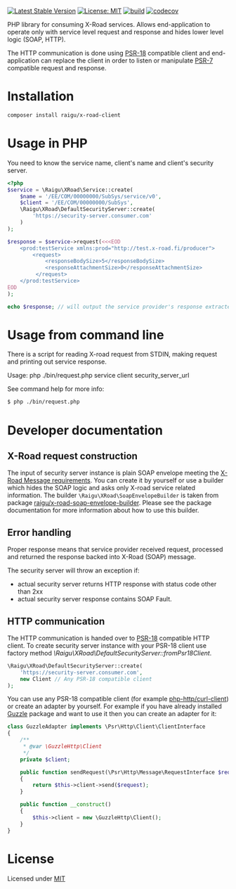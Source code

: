 [![Latest Stable Version](https://poser.pugx.org/raigu/x-road-client/v/stable)](https://packagist.org/packages/raigu/x-road-client)
[![License: MIT](https://img.shields.io/badge/License-MIT-blue.svg)](LICENSE)
[![build](https://github.com/raigu/x-road-client/workflows/build/badge.svg)](https://github.com/raigu/x-road-client/actions)
[![codecov](https://codecov.io/gh/raigu/x-road-client/branch/master/graph/badge.svg)](https://codecov.io/gh/raigu/x-road-client)


PHP library for consuming X-Road services. Allows end-application to operate only with service level request and 
response and hides lower level logic (SOAP, HTTP). 

The HTTP communication is done using  [PSR-18](https://www.php-fig.org/psr/psr-18/) compatible client and end-application
can replace the client in order to listen or manipulate [PSR-7](https://www.php-fig.org/psr/psr-7/) compatible request and response.

# Installation

```bash
composer install raigu/x-road-client
```

# Usage in PHP 

You need to know the service name, client's name and client's security server.

```php
<?php
$service = \Raigu\XRoad\Service::create(
    $name = '/EE/COM/00000000/SubSys/service/v0',
    $client = '/EE/COM/00000000/SubSys',
    \Raigu\XRoad\DefaultSecurityServer::create(
        'https://security-server.consumer.com'
    )
);

$response = $service->request(<<<EOD
    <prod:testService xmlns:prod="http://test.x-road.fi/producer">
        <request>
            <responseBodySize>5</responseBodySize>
            <responseAttachmentSize>0</responseAttachmentSize>
         </request>
    </prod:testService>
EOD
);

echo $response; // will output the service provider's response extracted from SOAP envelope 
```

# Usage from command line

There is a script for reading X-road request from STDIN, making request and printing out service response.

Usage: php ./bin/request.php service client security_server_url

See command help for more info:

```bash
$ php ./bin/request.php
```

# Developer documentation

## X-Road request construction

The input of security server instance is plain SOAP envelope meeting the [X-Road Message requirements](https://www.x-tee.ee/docs/live/xroad/pr-mess_x-road_message_protocol.html#e1-request). 
You can create it by yourself or use a builder which hides the SOAP logic and asks only X-road service related information.
The builder `\Raigu\XRoad\SoapEnvelopeBuilder` is taken from package [raigu/x-road-soap-envelope-builder](https://github.com/raigu/x-road-soap-envelope-builder).
Please see the package documentation for more information about how to use this builder.

## Error handling

Proper response means that service provider received request, processed and returned the response backed into
X-Road (SOAP) message. 

The security server will throw an exception if:
* actual security server returns HTTP response with status code other than 2xx
* actual security server response contains SOAP Fault.

## HTTP communication

The HTTP communication is handed over to [PSR-18](https://www.php-fig.org/psr/psr-18/) compatible HTTP client.
To create security server instance with your PSR-18 client use factory method _\Raigu\XRoad\DefaultSecurityServer::fromPsr18Client_.

```php
\Raigu\XRoad\DefaultSecurityServer::create(
    'https://security-server.consumer.com',
    new Client // Any PSR-18 compatible client
);
```

You can use any PSR-18 compatible client (for example [php-http/curl-client](https://github.com/php-http/curl-client)) 
or create an adapter by yourself. For example if you have already installed [Guzzle](https://github.com/guzzle/guzzle/)
package and want to use it then you can create an adapter for it:

```php
class GuzzleAdapter implements \Psr\Http\Client\ClientInterface
{
    /**
     * @var \GuzzleHttp\Client
     */
    private $client;

    public function sendRequest(\Psr\Http\Message\RequestInterface $request): \Psr\Http\Message\ResponseInterface
    {
        return $this->client->send($request);
    }

    public function __construct()
    {
        $this->client = new \GuzzleHttp\Client();
    }
}
```

# License

Licensed under [MIT](LICENSE)
